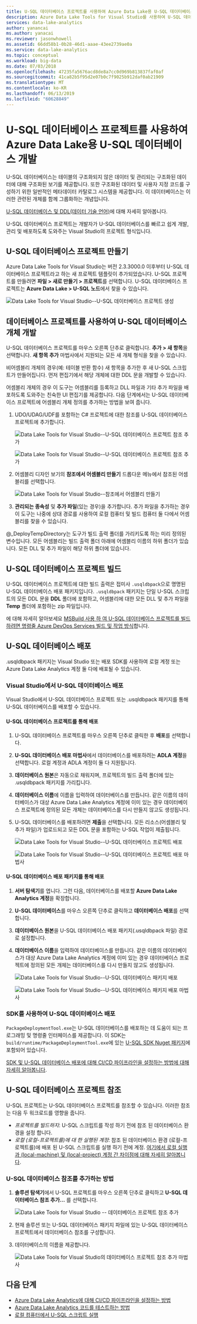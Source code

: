```yaml
---
title: U-SQL 데이터베이스 프로젝트를 사용하여 Azure Data Lake용 U-SQL 데이터베이스 개발
description: Azure Data Lake Tools for Visual Studio를 사용하여 U-SQL 데이터베이스를 개발하는 방법을 알아봅니다.
services: data-lake-analytics
author: yanancai
ms.author: yanacai
ms.reviewer: jasonwhowell
ms.assetid: 66dd58b1-0b28-46d1-aaae-43ee2739ae0a
ms.service: data-lake-analytics
ms.topic: conceptual
ms.workload: big-data
ms.date: 07/03/2018
ms.openlocfilehash: 47235fa5676acd8de8a7cc0d969b813837faf0af
ms.sourcegitcommit: 41ca82b5f95d2e07b0c7f9025b912daf0ab21909
ms.translationtype: MT
ms.contentlocale: ko-KR
ms.lasthandoff: 06/13/2019
ms.locfileid: "60628849"
---
```

# <a name="use-a-u-sql-database-project-to-develop-a-u-sql-database-for-azure-data-lake"></a>U-SQL 데이터베이스 프로젝트를 사용하여 Azure Data Lake용 U-SQL 데이터베이스 개발

U-SQL 데이터베이스는 테이블의 구조화되지 않은 데이터 및 관리되는 구조화된 데이터에 대해 구조화된 보기를 제공합니다. 또한 구조화된 데이터 및 사용자 지정 코드를 구성하기 위한 일반적인 메타데이터 카탈로그 시스템을 제공합니다. 이 데이터베이스는 이러한 관련된 개체를 함께 그룹화하는 개념입니다.

[U-SQL 데이터베이스 및 DDL(데이터 기술 언어)](/u-sql/data-definition-language-ddl-statements)에 대해 자세히 알아봅니다. 

U-SQL 데이터베이스 프로젝트는 개발자가 U-SQL 데이터베이스를 빠르고 쉽게 개발, 관리 및 배포하도록 도와주는 Visual Studio의 프로젝트 형식입니다.

## <a name="create-a-u-sql-database-project"></a>U-SQL 데이터베이스 프로젝트 만들기

Azure Data Lake Tools for Visual Studio는 버전 2.3.3000.0 이후부터 U-SQL 데이터베이스 프로젝트라고 하는 새 프로젝트 템플릿이 추가되었습니다. U-SQL 프로젝트를 만들려면 **파일 > 새로 만들기 > 프로젝트**를 선택합니다. U-SQL 데이터베이스 프로젝트는 **Azure Data Lake > U-SQL 노드**에서 찾을 수 있습니다.

![Data Lake Tools for Visual Studio--U-SQL 데이터베이스 프로젝트 생성](./media/data-lake-analytics-data-lake-tools-develop-usql-database/data-lake-tools-create-usql-database-project-creation.png) 

## <a name="develop-u-sql-database-objects-by-using-a-database-project"></a>데이터베이스 프로젝트를 사용하여 U-SQL 데이터베이스 개체 개발

U-SQL 데이터베이스 프로젝트를 마우스 오른쪽 단추로 클릭합니다. **추가 > 새 항목**을 선택합니다. **새 항목 추가** 마법사에서 지원되는 모든 새 개체 형식을 찾을 수 있습니다. 

비어셈블리 개체의 경우(예: 테이블 반환 함수) 새 항목을 추가한 후 새 U-SQL 스크립트가 만들어집니다. 먼저 편집기에서 해당 개체에 대한 DDL 문을 개발할 수 있습니다.

어셈블리 개체의 경우 이 도구는 어셈블리를 등록하고 DLL 파일과 기타 추가 파일을 배포하도록 도와주는 친숙한 UI 편집기를 제공합니다. 다음 단계에서는 U-SQL 데이터베이스 프로젝트에 어셈블리 개체 정의를 추가하는 방법을 보여 줍니다.

1.  UDO/UDAG/UDF를 포함하는 C# 프로젝트에 대한 참조를 U-SQL 데이터베이스 프로젝트에 추가합니다.

    ![Data Lake Tools for Visual Studio--U-SQL 데이터베이스 프로젝트 참조 추가](./media/data-lake-analytics-data-lake-tools-develop-usql-database/data-lake-tools-add-project-reference.png) 

    ![Data Lake Tools for Visual Studio--U-SQL 데이터베이스 프로젝트 참조 추가](./media/data-lake-analytics-data-lake-tools-develop-usql-database/data-lake-tools-add-project-reference-wizard.png)

2.  어셈블리 디자인 보기의 **참조에서 어셈블리 만들기** 드롭다운 메뉴에서 참조된 어셈블리를 선택합니다.

    ![Data Lake Tools for Visual Studio--참조에서 어셈블리 만들기](./media/data-lake-analytics-data-lake-tools-develop-usql-database/data-lake-tools-create-assembly-from-reference.png)

3.  **관리되는 종속성** 및 **추가 파일**(있는 경우)을 추가합니다. 추가 파일을 추가하는 경우 이 도구는 나중에 상대 경로를 사용하여 로컬 컴퓨터 및 빌드 컴퓨터 둘 다에서 어셈블리를 찾을 수 있습니다. 

@_DeployTempDirectory는 도구가 빌드 출력 폴더를 가리키도록 하는 미리 정의된 변수입니다. 모든 어셈블리는 빌드 출력 폴더 아래에 어셈블리 이름의 하위 폴더가 있습니다. 모든 DLL 및 추가 파일이 해당 하위 폴더에 있습니다. 
 
## <a name="build-a-u-sql-database-project"></a>U-SQL 데이터베이스 프로젝트 빌드

U-SQL 데이터베이스 프로젝트에 대한 빌드 출력은 접미사 `.usqldbpack`으로 명명된 U-SQL 데이터베이스 배포 패키지입니다. `.usqldbpack` 패키지는 단일 U-SQL 스크립트의 모든 DDL 문을 **DDL** 폴더에 포함하고, 어셈블리에 대한 모든 DLL 및 추가 파일을 **Temp** 폴더에 포함하는 zip 파일입니다.

에 대해 자세히 알아보세요 [MSBuild 사용 하 여 U-SQL 데이터베이스 프로젝트를 빌드하려면 명령줄 Azure DevOps Services 빌드 및 작업 방식](data-lake-analytics-cicd-overview.md)합니다.

## <a name="deploy-a-u-sql-database"></a>U-SQL 데이터베이스 배포

.usqldbpack 패키지는 Visual Studio 또는 배포 SDK를 사용하여 로컬 계정 또는 Azure Data Lake Analytics 계정 둘 다에 배포될 수 있습니다. 

### <a name="deploy-a-u-sql-database-in-visual-studio"></a>Visual Studio에서 U-SQL 데이터베이스 배포

Visual Studio에서 U-SQL 데이터베이스 프로젝트 또는 .usqldbpack 패키지를 통해 U-SQL 데이터베이스를 배포할 수 있습니다.

#### <a name="deploy-through-a-u-sql-database-project"></a>U-SQL 데이터베이스 프로젝트를 통해 배포

1.  U-SQL 데이터베이스 프로젝트를 마우스 오른쪽 단추로 클릭한 후 **배포**를 선택합니다.
2.  **U-SQL 데이터베이스 배포 마법사**에서 데이터베이스를 배포하려는 **ADLA 계정**을 선택합니다. 로컬 계정과 ADLA 계정이 둘 다 지원됩니다.
3.  **데이터베이스 원본**은 자동으로 채워지며, 프로젝트의 빌드 출력 폴더에 있는 .usqldbpack 패키지를 가리킵니다.
4.  **데이터베이스 이름**에 이름을 입력하여 데이터베이스를 만듭니다. 같은 이름의 데이터베이스가 대상 Azure Data Lake Analytics 계정에 이미 있는 경우 데이터베이스 프로젝트에 정의된 모든 개체는 데이터베이스를 다시 만들지 않고도 생성됩니다.
5.  U-SQL 데이터베이스를 배포하려면 **제출**을 선택합니다. 모든 리소스(어셈블리 및 추가 파일)가 업로드되고 모든 DDL 문을 포함하는 U-SQL 작업이 제출됩니다.

    ![Data Lake Tools for Visual Studio--U-SQL 데이터베이스 프로젝트 배포](./media/data-lake-analytics-data-lake-tools-develop-usql-database/data-lake-tools-deploy-usql-database-project.png)

    ![Data Lake Tools for Visual Studio--U-SQL 데이터베이스 프로젝트 배포 마법사](./media/data-lake-analytics-data-lake-tools-develop-usql-database/data-lake-tools-deploy-usql-database-project-wizard.png)

#### <a name="deploy-through-a-u-sql-database-deployment-package"></a>U-SQL 데이터베이스 배포 패키지를 통해 배포

1.  **서버 탐색기**를 엽니다. 그런 다음, 데이터베이스를 배포할 **Azure Data Lake Analytics 계정**을 확장합니다.
2.  **U-SQL 데이터베이스**를 마우스 오른쪽 단추로 클릭하고 **데이터베이스 배포**를 선택합니다.
3.  **데이터베이스 원본**을 U-SQL 데이터베이스 배포 패키지(.usqldbpack 파일) 경로로 설정합니다.
4.  **데이터베이스 이름**을 입력하여 데이터베이스를 만듭니다. 같은 이름의 데이터베이스가 대상 Azure Data Lake Analytics 계정에 이미 있는 경우 데이터베이스 프로젝트에 정의된 모든 개체는 데이터베이스를 다시 만들지 않고도 생성됩니다.

    ![Data Lake Tools for Visual Studio--U-SQL 데이터베이스 패키지 배포](./media/data-lake-analytics-data-lake-tools-develop-usql-database/data-lake-tools-deploy-usql-database-package.png)

    ![Data Lake Tools for Visual Studio--U-SQL 데이터베이스 패키지 배포 마법사](./media/data-lake-analytics-data-lake-tools-develop-usql-database/data-lake-tools-deploy-usql-database-package-wizard.png)
  
### <a name="deploy-u-sql-database-by-using-the-sdk"></a>SDK를 사용하여 U-SQL 데이터베이스 배포

`PackageDeploymentTool.exe`는 U-SQL 데이터베이스를 배포하는 데 도움이 되는 프로그래밍 및 명령줄 인터페이스를 제공합니다. 이 SDK는 `build/runtime/PackageDeploymentTool.exe`에 있는 [U-SQL SDK Nuget 패키지](https://www.nuget.org/packages/Microsoft.Azure.DataLake.USQL.SDK/)에 포함되어 있습니다.

[SDK 및 U-SQL 데이터베이스 배포에 대해 CI/CD 파이프라인을 설정하는 방법에 대해 자세히 알아봅니다](data-lake-analytics-cicd-overview.md).

## <a name="reference-a-u-sql-database-project"></a>U-SQL 데이터베이스 프로젝트 참조

U-SQL 프로젝트는 U-SQL 데이터베이스 프로젝트를 참조할 수 있습니다. 이러한 참조는 다음 두 워크로드를 영향을 줍니다.

- *프로젝트를 빌드하지*: U-SQL 스크립트를 작성 하기 전에 참조 된 데이터베이스 환경을 설정 합니다. 
- *로컬 (로컬-프로젝트를)에 대 한 실행된 계정*: 참조 된 데이터베이스 환경 (로컬-프로젝트를)에 배포 된 U-SQL 스크립트를 실행 하기 전에 계정. [여기에서 로컬 실행과 (local-machine) 및 (local-project) 계정 간 차이점에 대해 자세히 알아봅니다](data-lake-analytics-data-lake-tools-local-run.md).

### <a name="how-to-add-a-u-sql-database-reference"></a>U-SQL 데이터베이스 참조를 추가하는 방법

1. **솔루션 탐색기**에서 U-SQL 프로젝트를 마우스 오른쪽 단추로 클릭하고 **U-SQL 데이터베이스 참조 추가...** 를 선택합니다.

    ![Data Lake Tools for Visual Studio -- 데이터베이스 프로젝트 참조 추가](./media/data-lake-analytics-data-lake-tools-develop-usql-database/data-lake-tools-add-database-project-reference.png)

2. 현재 솔루션 또는 U-SQL 데이터베이스 패키지 파일에 있는 U-SQL 데이터베이스 프로젝트에서 데이터베이스 참조를 구성합니다.
3. 데이터베이스의 이름을 제공합니다.

    ![Data Lake Tools for Visual Studio의 데이터베이스 프로젝트 참조 추가 마법사](./media/data-lake-analytics-data-lake-tools-develop-usql-database/data-lake-tools-add-database-project-reference-wizard.png)

## <a name="next-steps"></a>다음 단계

- [Azure Data Lake Analytics에 대해 CI/CD 파이프라인을 설정하는 방법](data-lake-analytics-cicd-overview.md)
- [Azure Data Lake Analytics 코드를 테스트하는 방법](data-lake-analytics-cicd-test.md)
- [로컬 컴퓨터에서 U-SQL 스크립트 실행](data-lake-analytics-data-lake-tools-local-run.md)
